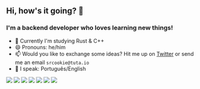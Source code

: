 ## Hi, how's it going? 👋

### I'm a backend developer who loves learning new things!
- 🌱 Currently I'm studying Rust & C++
- 😄 Pronouns: he/him
- 📫 Would you like to exchange some ideas? Hit me up on [Twitter](https://twitter.com/Hackntosh_) or send me an email `srcookie@tuta.io`
- 💬 I speak: Português/English

![](https://img.shields.io/badge/Code-JavaScript-informational?style=flat&logo=javascript&logoColor=white&color=4dc61e)
![](https://img.shields.io/badge/Code-TypeScript-informational?style=flat&logo=typescript&logoColor=white&color=4dc61e) 
![](https://img.shields.io/badge/Code-NodeJS-informational?style=flat&logo=Node.js&logoColor=white&color=4dc61e)
![](https://img.shields.io/badge/Code-Rust-informational?style=flat&logo=rust&logoColor=white&color=4dc61e)
![](https://img.shields.io/badge/Code-ExpressJS-informational?style=flat&logo=express&logoColor=white&color=4dc61e)
![](https://img.shields.io/badge/Code-ReactJS-informational?style=flat&logo=react&logoColor=white&color=4dc61e)
![](https://img.shields.io/badge/Code-ReactNative-informational?style=flat&logo=react&logoColor=white&color=4dc61e)
